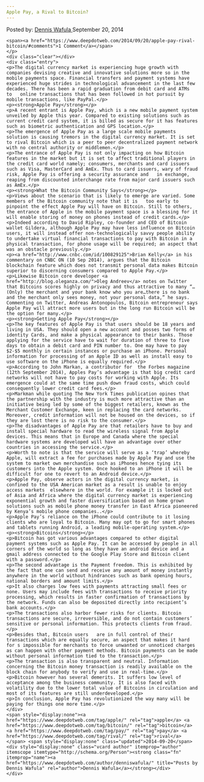 ```yaml
---
Apple Pay, a Rival to Bitcoin?
---
```

<article class="post-listing post-7114 post type-post status-publish format-standard has-post-thumbnail hentry category-deepdot-news tag-apple tag-bitcoin tag-pay tag-rival">
    <div class="post-inner">
    <p class="post-meta">
    <span>Posted by: <a href="https://www.deepdotweb.com/author/denniswafula/" title="">Dennis Wafula </a></span>
    <span>September 20, 2014</span>
    
    <span><a href="https://www.deepdotweb.com/2014/09/20/apple-pay-rival-bitcoin/#comments">1 Comment</a></span>
    </p>
    <div class="clear"></div>
    <div class="entry">
    <p>The digital currency market is experiencing huge growth with companies devising creative and innovative solutions more so in the mobile payments space. Financial transfers and payment systems have experienced huge strides in technological advancement in the last few decades. There has been a rapid graduation from debit card and ATMs to   online transactions that has been followed in hot pursuit by mobile transactions, like PayPal.</p>
    <p><strong>Apple Pay</strong></p>
    <p>A recent entrant is Apple Pay, which is a new mobile payment system unveiled by Apple this year. Compared to existing solutions such as current credit card system, it is billed as secure for it has features such as biometric authentication and GPS location.</p>
    <p>The emergence of Apple Pay as a large scale mobile payments solution is causing tremors in the digital currency market. It is set to rival Bitcoin which is a peer to peer decentralized payment network with no central authority or middlemen.</p>
    <p>The entrance of Apple Pay is not only impacting on how Bitcoin features in the market but it is set to affect traditional players in the credit card world namely; consumers, merchants and card issuers such as Visa, MasterCard and AmEx. Thus to card issuers, wary of fraud risk, Apple Pay is offering a security assurance and   in exchange, reaping from discounted interchange rate from major card issuers such as AmEx.</p>
    <p><strong>What the Bitcoin Community Says</strong></p>
    <p>Views about the scenario that is likely to emerge are varied. Some members of the Bitcoin community note that it is   too early to pinpoint the effect Apple Pay will have on Bitcoin. Still to others, the entrance of Apple in the mobile payment space is a blessing for it will enable storing of money on phones instead of credit cards.</p>
    <p>Indeed according to David Ripley, co-founder and CEO of Bitcoin wallet Gildera, although Apple Pay may have less influence on Bitcoin users, it will instead offer non-technologically savvy people ability to undertake virtual financial transactions to pay with Bitcoin in a physical transaction, for phone usage will be required; an aspect that was an obstacle previously.</p>
    <p><a href="http://www.cnbc.com/id/100829125">Brian Kelly</a> in his commentary on CNBC ON (10 Sep 2014), argues that the Bitcoin blockchain feature which does not transmit personal data makes Bitcoin superior to discerning consumers compared to Apple Pay.</p>
    <p>Likewise Bitcoin core developer <a href="http://blog.oleganza.com/">Oleg Andreev</a> notes on Twitter that Bitcoins scores highly on privacy and thus attractive to many “… (Only) the merchant and your bank know who you are…there is no bank and the merchant only sees money, not your personal data,” he says. Commenting on Twitter, Andreas Antonopoulos, Bitcoin entrepreneur says Apple Pay will attract more users but in the long run Bitcoin will be the option for many.</p>
    <p><strong>Getting Apple Pay</strong></p>
    <p>The key features of Apple Pay is that users should be 18 years and living in USA. They should open a new account and posses two forms of identity Cards, and make a physical appearance to their banks. Those applying for the service have to wait for duration of three to five days to obtain a debit card and PIN number to. One may have to pay $2-$5 monthly in certain instances or purchase an iPhone. Personal information for processing of an Apple ID as well as install easy to use software on the iPhone is equally required.</p>
    <p>According to John Markan, a contributor for  the Forbes magazine (12th September 2014), Apples Pay’s advantage is that big credit card networks will not have to pay costs for working with Apple. Its emergence could at the same time push down fraud costs, which could consequently lower credit card fees.</p>
    <p>Markman while quoting The New York Times publication opines that the partnership with the industry is much more attractive than an initiative being led by some of the biggest retailers, known as the Merchant Customer Exchange, keen in replacing the card networks. Moreover, credit information will not be housed on the devices, so if they are lost there is no risk to the consumer.</p>
    <p>The disadvantages of Apple Pay are that retailers have to buy and install special hardware to read the wireless signal from Apple devices. This means that in Europe and Canada where the special hardware systems are developed will have an advantage over other countries in accessing the service.</p>
    <p>Worth to note is that the service will serve as a ‘trap’ whereby Apple, will extract a fee for purchases made by Apple Pay and use the system to market own merchandise such as iPhones hence tying its customers into the Apple system. Once hooked to an iPhone it will be difficult for one to revert to an Android device.</p>
    <p>Apple Pay, observe actors in the digital currency market, is confined to the USA American market as a result is unable to enjoy access markets  elsewhere in the world. For example it is locked out of Asia and Africa where the digital currency market is experiencing exponential growth and faster diversification based on home grown solutions such as mobile phone money transfer in East Africa pioneered by Kenya’s mobile phone companies..</p>
    <p>Apple Pay’s reliance on the iPhone could contribute to it losing clients who are loyal to Bitcoin. Many may opt to go for smart phones and tablets running Android, a leading mobile-operating system.</p>
    <p><strong>Bitcoins</strong></p>
    <p>Bitcoin has got various advantages compared to other digital payment systems such as Apple Pay. It can be accessed by people in all corners of the world so long as they have an android device and a gmail address connected to the Google Play Store and Bitcoin client with a password.</p>
    <p>The second advantage is the Payment freedom. This is exhibited by the fact that one can send and receive any amount of money instantly anywhere in the world without hindrances such as bank opening hours, national borders and amount limits.</p>
    <p>It also charges low fees with payments attracting small fees or none. Users may include fees with transactions to receive priority processing, which results in faster confirmation of transactions by the network. Funds can also be deposited directly into recipient’s bank accounts.</p>
    <p>The transactions also harbor fewer risks for clients. Bitcoin transactions are secure, irreversible, and do not contain customers’ sensitive or personal information. This protects clients from fraud.</p>
    <p>Besides that, Bitcoin users   are in full control of their transactions which are equally secure, an aspect that makes it hard for s impossible for merchants to force unwanted or unnoticed charges as can happen with other payment methods. Bitcoin payments can be made without personal information tied to the transaction.</p>
    <p>The transaction is also transparent and neutral. Information concerning the Bitcoin money transaction is readily available on the block chain for anybody to verify and use in real-time.</p>
    <p>Bitcoin however has several demerits. It suffers low level of acceptance among the business community. It is also faced with volatility due to the lower total value of Bitcoins in circulation and most of its features are still underdeveloped.</p>
    <p>In conclusion, Apple Pay has revolutionized the way many will be paying for things one more time.</p>
    </div>
    <span style="display:none"><a href="https://www.deepdotweb.com/tag/apple/" rel="tag">apple</a> <a href="https://www.deepdotweb.com/tag/bitcoin/" rel="tag">bitcoin</a> <a href="https://www.deepdotweb.com/tag/pay/" rel="tag">pay</a> <a href="https://www.deepdotweb.com/tag/rival/" rel="tag">rival</a></span> <span style="display:none" class="updated">2014-09-20</span>
    <div style="display:none" class="vcard author" itemprop="author" itemscope itemtype="http://schema.org/Person"><strong class="fn" itemprop="name"><a href="https://www.deepdotweb.com/author/denniswafula/" title="Posts by Dennis Wafula" rel="author">Dennis Wafula</a></strong></div>
    </div>
</article>

